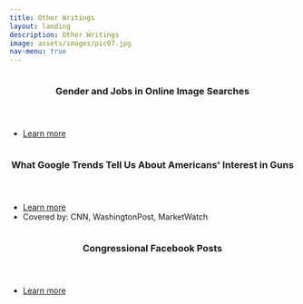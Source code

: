 ```yaml
---
title: Other Writings
layout: landing
description: Other Writings
image: assets/images/pic07.jpg
nav-menu: true
---
```




<!-- Two -->
<section id="two" class="spotlights">
	<section>
		<a href=" " class="image">
			<img src=" " alt="" data-position="center center" />
		</a>
		<div class="content">
			<div class="inner">
				<header class="major">
					<h3>Gender and Jobs in Online Image Searches</h3>
				</header>
				<p></p>
				<ul class="actions">
					<li><a href="http://www.pewsocialtrends.org/2018/12/17/gender-and-jobs-in-online-image-searches/" class="button">Learn more</a></li>
				</ul>
			</div>
		</div>
	</section>
	<section>
		<a href=" " class="image">
			<img src=" " alt="" data-position="center center" />
		</a>
		<div class="content">
			<div class="inner">
				<header class="major">
					<h3>What Google Trends Tell Us About Americans' Interest in Guns</h3>
				</header>
				<p></p>
				<ul class="actions">
					<li><a href="http://www.pewresearch.org/fact-tank/2018/03/16/what-google-searches-can-tell-us-about-americans-interest-in-guns/" class="button">Learn more</a></li>
					<li>Covered by: CNN, WashingtonPost, MarketWatch</a></li>
				</ul>
			</div>
		</div>
	</section>
		<section>
		<a href=" " class="image">
			<img src=" " alt="" data-position="center center" />
		</a>
		<div class="content">
			<div class="inner">
				<header class="major">
					<h3>Congressional Facebook Posts</h3>
				</header>
				<p></p>
				<ul class="actions">
					<li><a href="" class="button">Learn more</a></li>
				</ul>
			</div>
		</div>
	</section>
</section>
	


<!-- Three -->


